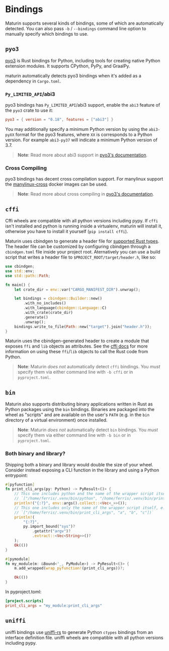 # Bindings

Maturin supports several kinds of bindings, some of which are automatically
detected. You can also pass `-b` / `--bindings` command line option to manually
specify which bindings to use.

## `pyo3`

[pyo3](https://github.com/PyO3/pyo3) is Rust bindings for Python,
including tools for creating native Python extension modules.
It supports CPython, PyPy, and GraalPy.

maturin automatically detects pyo3 bindings when it's added as a dependency in `Cargo.toml`.

### `Py_LIMITED_API`/abi3

pyo3 bindings has `Py_LIMITED_API`/abi3 support, enable the `abi3` feature of the `pyo3` crate to use it:

```toml
pyo3 = { version = "0.18", features = ["abi3"] }
```

You may additionally specify a minimum Python version by using the `abi3-pyXX`
format for the pyo3 features, where `XX` is corresponds to a Python version.
For example `abi3-py37` will indicate a minimum Python version of 3.7.

> **Note**: Read more about abi3 support in [pyo3's
> documentation](https://pyo3.rs/latest/building-and-distribution#py_limited_apiabi3).

### Cross Compiling

pyo3 bindings has decent cross compilation support.
For manylinux support the [manylinux-cross](https://github.com/rust-cross/manylinux-cross) docker images can be used.

> **Note**: Read more about cross compiling in [pyo3's
> documentation](https://pyo3.rs/latest/building-and-distribution#cross-compiling).

## `cffi`

Cffi wheels are compatible with all python versions including pypy. If `cffi`
isn't installed and python is running inside a virtualenv, maturin will install
it, otherwise you have to install it yourself (`pip install cffi`).

Maturin uses cbindgen to generate a header file for [supported Rust
types](https://github.com/eqrion/cbindgen/blob/master/docs.md#supported-types).
The header file can be customized by configuring cbindgen through a
`cbindgen.toml` file inside your project root. Aternatively you can use a build
script that writes a header file to `$PROJECT_ROOT/target/header.h`, like so:

```rust
use cbindgen;
use std::env;
use std::path::Path;

fn main() {
    let crate_dir = env::var("CARGO_MANIFEST_DIR").unwrap();

    let bindings = cbindgen::Builder::new()
        .with_no_includes()
        .with_language(cbindgen::Language::C)
        .with_crate(crate_dir)
        .generate()
        .unwrap();
    bindings.write_to_file(Path::new("target").join("header.h"));
}
```

Maturin uses the cbindgen-generated header to create a module that exposes `ffi` and
`lib` objects as attributes. See the [cffi docs](https://cffi.readthedocs.io/en/latest/using.html)
for more information on using these `ffi`/`lib` objects to call the Rust code
from Python.

> **Note**: Maturin _does not_ automatically detect `cffi` bindings. You _must_
> specify them via either command line with `-b cffi` or in `pyproject.toml`.

## `bin`

Maturin also supports distributing binary applications written in Rust as
Python packages using the `bin` bindings. Binaries are packaged into the wheel
as "scripts" and are available on the user's `PATH` (e.g. in the `bin`
directory of a virtual environment) once installed.

> **Note**: Maturin _does not_ automatically detect `bin` bindings. You _must_
> specify them via either command line with `-b bin` or in `pyproject.toml`.

### Both binary and library?

Shipping both a binary and library would double the size of your wheel. Consider instead exposing a CLI function in the library and using a Python entrypoint:

```rust
#[pyfunction]
fn print_cli_args(py: Python) -> PyResult<()> {
    // This one includes python and the name of the wrapper script itself, e.g.
    // `["/home/ferris/.venv/bin/python", "/home/ferris/.venv/bin/print_cli_args", "a", "b", "c"]`
    println!("{:?}", env::args().collect::<Vec<_>>());
    // This one includes only the name of the wrapper script itself, e.g.
    // `["/home/ferris/.venv/bin/print_cli_args", "a", "b", "c"])`
    println!(
        "{:?}",
        py.import_bound("sys")?
            .getattr("argv")?
            .extract::<Vec<String>>()?
    );
    Ok(())
}

#[pymodule]
fn my_module(m: &Bound<'_, PyModule>) -> PyResult<()> {
    m.add_wrapped(wrap_pyfunction!(print_cli_args))?;

    Ok(())
}
```

In pyproject.toml:

```toml
[project.scripts]
print_cli_args = "my_module:print_cli_args"
```

## `uniffi`

uniffi bindings use [uniffi-rs](https://mozilla.github.io/uniffi-rs/) to generate Python `ctypes` bindings
from an interface definition file. uniffi wheels are compatible with all python versions including pypy.
